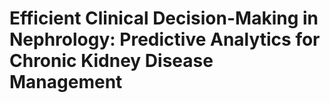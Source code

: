 # Efficient Clinical Decision-Making in Nephrology: Predictive Analytics for Chronic Kidney Disease Management
 
